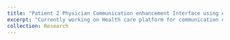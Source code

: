 ```yaml
---
title: "Patient 2 Physician Communication enhancement Interface using AI"
excerpt: "Currently working on Health care platform for communication enhancement using AI.  <br/><img src='/images/Complex care.png'>"
collection: Research
---
```



